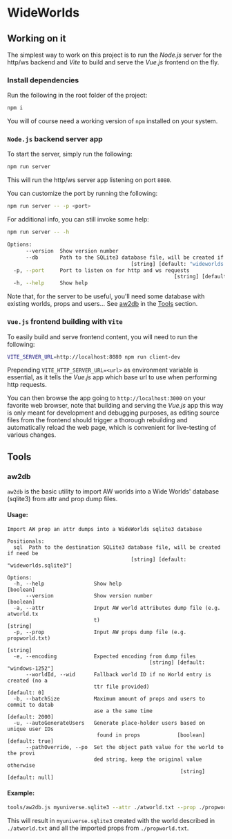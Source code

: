 # WideWorlds

## Working on it

The simplest way to work on this project is to run the _Node.js_ server for the http/ws backend and _Vite_ to build and serve the _Vue.js_ frontend on the fly.

### Install dependencies

Run the following in the root folder of the project:

```bash
npm i
```

You will of course need a working version of `npm` installed on your system.

### `Node.js` backend server app

To start the server, simply run the following:

```bash
npm run server
```

This will run the http/ws server app listening on port `8080`.

You can customize the port by running the following:

```bash
npm run server -- -p <port>
```

For additional info, you can still invoke some help:
```bash
npm run server -- -h

Options:
      --version  Show version number                                   [boolean]
      --db       Path to the SQLite3 database file, will be created if need be
                                        [string] [default: "wideworlds.sqlite3"]
  -p, --port     Port to listen on for http and ws requests
                                                      [string] [default: "8080"]
  -h, --help     Show help
```

Note that, for the server to be useful, you'll need some database with existing worlds, props and users...
See [aw2db](###aw2db) in the [Tools](##Tools) section.

### `Vue.js` frontend building with `Vite`

To easily build and serve frontend content, you will need to run the following:

```bash
VITE_SERVER_URL=http://localhost:8080 npm run client-dev
```

Prepending `VITE_HTTP_SERVER_URL=<url>` as environment variable is essential, as it tells the _Vue.js_ app which base url to use when performing http requests.

You can then browse the app going to `http://localhost:3000` on your favorite web browser, note that building and serving the _Vue.js_ app this way is only meant for development and debugging purposes, as editing source files from the frontend should trigger a thorough rebuilding and automatically reload the web page, which is convenient for live-testing of various changes.

## Tools

### aw2db

`aw2db` is the basic utility to import AW worlds into a Wide Worlds' database (sqlite3) from attr and prop dump files.

#### Usage:
```
Import AW prop an attr dumps into a WideWorlds sqlite3 database

Positionals:
  sql  Path to the destination SQLite3 database file, will be created if need be
                                        [string] [default: "wideworlds.sqlite3"]

Options:
  -h, --help                Show help                                  [boolean]
      --version             Show version number                        [boolean]
  -a, --attr                Input AW world attributes dump file (e.g. atworld.tx
                            t)                                          [string]
  -p, --prop                Input AW props dump file (e.g. propworld.txt)
                                                                        [string]
  -e, --encoding            Expected encoding from dump files
                                              [string] [default: "windows-1252"]
      --worldId, --wid      Fallback world ID if no World entry is created (no a
                            ttr file provided)                      [default: 0]
  -b, --batchSize           Maximum amount of props and users to commit to datab
                            ase a the same time                  [default: 2000]
  -u, --autoGenerateUsers   Generate place-holder users based on unique user IDs
                             found in props            [boolean] [default: true]
      --pathOverride, --po  Set the object path value for the world to the provi
                            ded string, keep the original value otherwise
                                                        [string] [default: null]
```

#### Example:

```bash
tools/aw2db.js myuniverse.sqlite3 --attr ./atworld.txt --prop ./propworld.txt
```

This will result in `myuniverse.sqlite3` created with the world described in `./atworld.txt` and all the imported props from `./propworld.txt`.